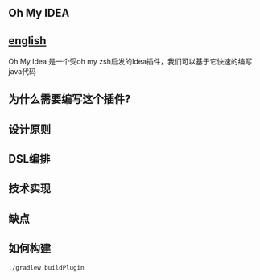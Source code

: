 ## Oh My IDEA 　　　　　　　　　　　　　　　　　　　　　　[english](https://github.com/vsmysee/oh-my-idea/blob/master/README.md)

Oh My Idea 是一个受oh my zsh启发的Idea插件，我们可以基于它快速的编写java代码

## 为什么需要编写这个插件?

## 设计原则

## DSL编排

## 技术实现

## 缺点

## 如何构建

```
./gradlew buildPlugin

```